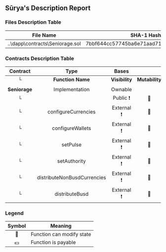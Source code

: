 ## Sūrya's Description Report

### Files Description Table


|  File Name  |  SHA-1 Hash  |
|-------------|--------------|
| ..\dapp\contracts\Seniorage.sol | 7bbf644cc57745ba6e71aad719aa65b7be0f9bde |


### Contracts Description Table


|  Contract  |         Type        |       Bases      |                  |                 |
|:----------:|:-------------------:|:----------------:|:----------------:|:---------------:|
|     └      |  **Function Name**  |  **Visibility**  |  **Mutability**  |  **Modifiers**  |
||||||
| **Seniorage** | Implementation | Ownable |||
| └ | <Constructor> | Public ❗️ | 🛑  |NO❗️ |
| └ | configureCurrencies | External ❗️ | 🛑  | onlyOwner |
| └ | configureWallets | External ❗️ | 🛑  | onlyOwner |
| └ | setPulse | External ❗️ | 🛑  | onlyOwner |
| └ | setAuthority | External ❗️ | 🛑  | onlyOwner |
| └ | distributeNonBusdCurrencies | External ❗️ | 🛑  | onlyAuthority |
| └ | distributeBusd | External ❗️ | 🛑  | onlyAuthority |


### Legend

|  Symbol  |  Meaning  |
|:--------:|-----------|
|    🛑    | Function can modify state |
|    💵    | Function is payable |
